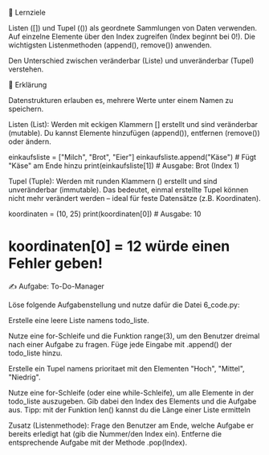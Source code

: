 🎯 Lernziele

Listen ([]) und Tupel (()) als geordnete Sammlungen von Daten verwenden.
Auf einzelne Elemente über den Index zugreifen (Index beginnt bei 0!).
Die wichtigsten Listenmethoden (append(), remove()) anwenden.

Den Unterschied zwischen veränderbar (Liste) und unveränderbar (Tupel) verstehen.

📝 Erklärung

Datenstrukturen erlauben es, mehrere Werte unter einem Namen zu speichern.

Listen (List): Werden mit eckigen Klammern [] erstellt und sind veränderbar (mutable). Du kannst Elemente hinzufügen (append()), entfernen (remove()) oder ändern.

einkaufsliste = ["Milch", "Brot", "Eier"]
einkaufsliste.append("Käse") # Fügt "Käse" am Ende hinzu
print(einkaufsliste[1]) # Ausgabe: Brot (Index 1)

Tupel (Tuple): Werden mit runden Klammern () erstellt und sind unveränderbar (immutable). Das bedeutet, einmal erstellte Tupel können nicht mehr verändert werden – ideal für feste Datensätze (z.B. Koordinaten).

koordinaten = (10, 25)
print(koordinaten[0]) # Ausgabe: 10
# koordinaten[0] = 12 würde einen Fehler geben!

✍️ Aufgabe: To-Do-Manager

Löse folgende Aufgabenstellung und nutze dafür die Datei 6_code.py:

Erstelle eine leere Liste namens todo_liste.

Nutze eine for-Schleife und die Funktion range(3), um den Benutzer dreimal nach einer Aufgabe zu fragen. Füge jede Eingabe mit .append() der todo_liste hinzu.

Erstelle ein Tupel namens prioritaet mit den Elementen "Hoch", "Mittel", "Niedrig".

Nutze eine for-Schleife (oder eine while-Schleife), um alle Elemente in der todo_liste auszugeben. Gib dabei den Index des Elements und die Aufgabe aus.
Tipp: mit der Funktion len() kannst du die Länge einer Liste ermitteln

Zusatz (Listenmethode): Frage den Benutzer am Ende, welche Aufgabe er bereits erledigt hat (gib die Nummer/den Index ein). Entferne die entsprechende Aufgabe mit der Methode .pop(Index).